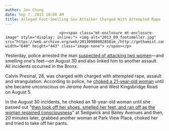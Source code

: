 ```yaml
---
author: Jen Chung
date: Sep 7, 2013 10:00 AM
title: Alleged Foot-Smelling Sex Attacker Charged With Attempted Rape
---
```



                            
                            
                            
                            <p><span class="mt-enclosure mt-enclosure-image" style="display: inline;"> <img alt="2013_09_footsmeller.jpg" src="https://web.archive.org/web/20130908002858im_/http://gothamist.com/attachments/jen/2013_09_footsmeller.jpg" width="640" height="443" class="image-none"> </span></p>

<p>Yesterday, police arrested the man <a href="https://web.archive.org/web/20130908002858/http://gothamist.com/2013/09/05/suspect_wanted_for_attacking_women.php">suspected of attacking two women</a>&#x2014;and smelling one&apos;s feet&#x2014;on August 30 and also linked him to another assault. All incidents occurred in the Bronx.</p>

<p>Calvin Presinal, 28, was charged with charged with attempted rape, assault and strangulation. According to police, he <a href="https://web.archive.org/web/20130908002858/http://www.ny1.com/content/news/188378/man-arrested-in-connection-with-three-assaults-on-women-in-bronx">choked a 21-year-old woman</a> until she became unconscious on Jerome Avenue and West Kingsbridge Road on August 5. </p>

<p>In the August 30 incidents, he choked an 18-year-old woman until she passed out &quot;<a href="https://web.archive.org/web/20130908002858/http://www.nydailynews.com/news/crime/heel-held-foot-fetish-crimes-article-1.1448298">then took off her shoes, smelled her feet, and ran off as the woman regained consciousness</a>&quot; at  Sedgwick and Bailey Avenues and then, 20 minutes later, grabbed another woman at Park View Place, choked her and tried to take off her pants.</p>
                            
                            
                            